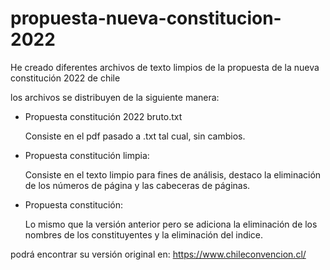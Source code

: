 # propuesta-nueva-constitucion-2022
He creado diferentes archivos de texto limpios de la propuesta de la nueva constitución 2022 de chile

los archivos se distribuyen de la siguiente manera:

* Propuesta constitución 2022 bruto.txt 

	Consiste en el pdf pasado a .txt tal cual, sin cambios.
	
* Propuesta constitución limpia:

	Consiste en el texto limpio para fines de análisis, destaco la eliminación de los números de página y las cabeceras de páginas.
	
* Propuesta constitución:

	Lo mismo que la versión anterior pero se adiciona la eliminación de los nombres de los constituyentes y la eliminación del indice.



podrá encontrar su versión original en: 
https://www.chileconvencion.cl/
